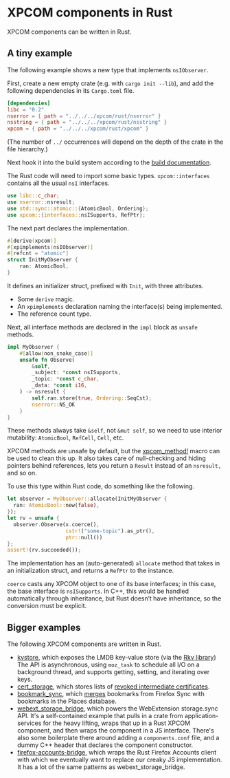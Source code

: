# XPCOM components in Rust

XPCOM components can be written in Rust.

## A tiny example

The following example shows a new type that implements `nsIObserver`.

First, create a new empty crate (e.g. with `cargo init --lib`), and add the
following dependencies in its `Cargo.toml` file.

```toml
[dependencies]
libc = "0.2"
nserror = { path = "../../../xpcom/rust/nserror" }
nsstring = { path = "../../../xpcom/rust/nsstring" }
xpcom = { path = "../../../xpcom/rust/xpcom" }
```

(The number of `../` occurrences will depend on the depth of the crate in the
file hierarchy.)

Next hook it into the build system according to the [build
documentation](../build/buildsystem/rust.html).

The Rust code will need to import some basic types. `xpcom::interfaces`
contains all the usual `nsI` interfaces.

```rust
use libc::c_char;
use nserror::nsresult;
use std::sync::atomic::{AtomicBool, Ordering};
use xpcom::{interfaces::nsISupports, RefPtr};
```

The next part declares the implementation. 

```rust
#[derive(xpcom)]
#[xpimplements(nsIObserver)]
#[refcnt = "atomic"]
struct InitMyObserver {
    ran: AtomicBool,
}
```

It defines an initializer struct, prefixed with `Init`, with three attributes.
- Some `derive` magic.
- An `xpimplements` declaration naming the interface(s) being implemented.
- The reference count type.

Next, all interface methods are declared in the `impl` block as `unsafe` methods.

```rust
impl MyObserver {
    #[allow(non_snake_case)]
    unsafe fn Observe(
        &self,
        _subject: *const nsISupports,
        _topic: *const c_char,
        _data: *const i16,
    ) -> nsresult {
        self.ran.store(true, Ordering::SeqCst);
        nserror::NS_OK
    }
}
```

These methods always take `&self`, not `&mut self`, so we need to use interior
mutability: `AtomicBool`, `RefCell`, `Cell`, etc.

XPCOM methods are unsafe by default, but the
[xpcom_method!](https://searchfox.org/mozilla-central/source/xpcom/rust/xpcom/src/method.rs)
macro can be used to clean this up. It also takes care of null-checking and
hiding pointers behind references, lets you return a `Result` instead of an
`nsresult,` and so on.

To use this type within Rust code, do something like the following.

```rust
let observer = MyObserver::allocate(InitMyObserver {
  ran: AtomicBool::new(false),
});
let rv = unsafe {
  observer.Observe(x.coerce(),
                   cstr!("some-topic").as_ptr(),
                   ptr::null())
};
assert!(rv.succeeded());
```

The implementation has an (auto-generated) `allocate` method that takes in an
initialization struct, and returns a `RefPtr` to the instance.

`coerce` casts any XPCOM object to one of its base interfaces; in this case,
the base interface is `nsISupports`. In C++, this would be handled
automatically through inheritance, but Rust doesn’t have inheritance, so the
conversion must be explicit.

## Bigger examples

The following XPCOM components are written in Rust.
- [kvstore](https://searchfox.org/mozilla-central/source/toolkit/components/kvstore),
  which exposes the LMDB key-value store (via the [Rkv
  library](https://docs.rs/rkv)) The API is asynchronous, using `moz_task` to
  schedule all I/O on a background thread, and supports getting, setting, and
  iterating over keys.
- [cert_storage](https://searchfox.org/mozilla-central/source/security/manager/ssl/cert_storage),
  which stores lists of [revoked intermediate certificates](https://blog.mozilla.org/security/2015/03/03/revoking-intermediate-certificates-introducing-onecrl/).
- [bookmark_sync](https://searchfox.org/mozilla-central/source/toolkit/components/places/bookmark_sync),
  which [merges](https://mozilla.github.io/dogear) bookmarks from Firefox Sync
  with bookmarks in the Places database.
- [webext_storage_bridge](https://searchfox.org/mozilla-central/source/toolkit/components/extensions/storage/webext_storage_bridge),
  which powers the WebExtension storage.sync API. It's a self-contained example
  that pulls in a crate from application-services for the heavy lifting, wraps
  that up in a Rust XPCOM component, and then wraps the component in a JS
  interface. There's also some boilerplate there around adding a
  `components.conf` file, and a dummy C++ header that declares the component
  constructor.
- [firefox-accounts-bridge](https://searchfox.org/mozilla-central/source/services/fxaccounts/rust-bridge/firefox-accounts-bridge),
  which wraps the Rust Firefox Accounts client with which we eventually want to
  replace our creaky JS implementation. It has a lot of the same patterns as
  webext_storage_bridge.
